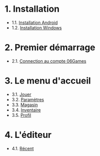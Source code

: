 <!-- TITLE: Sommaire -->
<!-- SUBTITLE: Sommaire d'Angry Dash -->

# 1. Installation
* 1.1. [Installation Android](install/android)
* 1.2. [Installation Windows](install/windows)
# 2. Premier démarrage
* 2.1. [Connection au compte 06Games](first-start/06games-account)

# 3. Le menu d'accueil
* 3.1. [Jouer](menu/home/play)
* 3.2. [Paramètres](menu/home/settings)
* 3.3. [Magasin](menu/home/shop)
* 3.4. [Inventaire](menu/home/inventory)
* 3.5. [Profil](menu/home/profile)

# 4. L'éditeur
* 4.1. [Récent](menu/editor/)